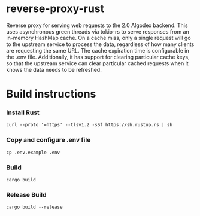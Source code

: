 # reverse-proxy-rust

Reverse proxy for serving web requests to the 2.0 Algodex backend. This uses asynchronous green threads via tokio-rs to serve responses from an in-memory HashMap cache. On a cache miss, only a single request will go to the upstream service to process the data, regardless of how many clients are requesting the same URL. The cache expiration time is configurable in the .env file. Additionally, it has support for clearing particular cache keys, so that the upstream service can clear particular cached requests when it knows the data needs to be refreshed.

# Build instructions

### Install Rust

`curl --proto '=https' --tlsv1.2 -sSf https://sh.rustup.rs | sh`

### Copy and configure .env file

`cp .env.example .env`

### Build 

`cargo build`

### Release Build

`cargo build --release`

